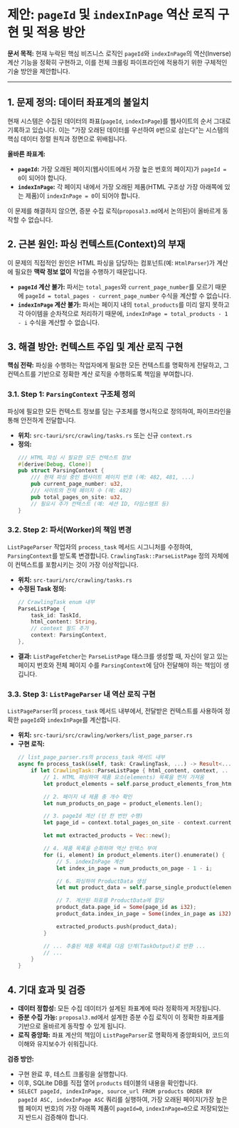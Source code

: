 # 제안: `pageId` 및 `indexInPage` 역산 로직 구현 및 적용 방안

**문서 목적:** 현재 누락된 핵심 비즈니스 로직인 `pageId`와 `indexInPage`의 역산(Inverse) 계산 기능을 정확히 구현하고, 이를 전체 크롤링 파이프라인에 적용하기 위한 구체적인 기술 방안을 제안합니다.

--- 

## 1. 문제 정의: 데이터 좌표계의 불일치

현재 시스템은 수집된 데이터의 좌표(`pageId`, `indexInPage`)를 웹사이트의 순서 그대로 기록하고 있습니다. 이는 "가장 오래된 데이터를 우선하여 `0`번으로 삼는다"는 시스템의 핵심 데이터 정렬 원칙과 정면으로 위배됩니다.

**올바른 좌표계:**
-   **`pageId`:** 가장 오래된 페이지(웹사이트에서 가장 높은 번호의 페이지)가 `pageId = 0`이 되어야 합니다.
-   **`indexInPage`:** 각 페이지 내에서 가장 오래된 제품(HTML 구조상 가장 아래쪽에 있는 제품)이 `indexInPage = 0`이 되어야 합니다.

이 문제를 해결하지 않으면, 증분 수집 로직(`proposal3.md`에서 논의된)이 올바르게 동작할 수 없습니다.

## 2. 근본 원인: 파싱 컨텍스트(Context)의 부재

이 문제의 직접적인 원인은 HTML 파싱을 담당하는 컴포넌트(예: `HtmlParser`)가 계산에 필요한 **맥락 정보 없이** 작업을 수행하기 때문입니다.

-   **`pageId` 계산 불가:** 파서는 `total_pages`와 `current_page_number`를 모르기 때문에 `pageId = total_pages - current_page_number` 수식을 계산할 수 없습니다.
-   **`indexInPage` 계산 불가:** 파서는 페이지 내의 `total_products`를 미리 알지 못하고 각 아이템을 순차적으로 처리하기 때문에, `indexInPage = total_products - 1 - i` 수식을 계산할 수 없습니다.

## 3. 해결 방안: 컨텍스트 주입 및 계산 로직 구현

**핵심 전략:** 파싱을 수행하는 작업자에게 필요한 모든 컨텍스트를 명확하게 전달하고, 그 컨텍스트를 기반으로 정확한 계산 로직을 수행하도록 책임을 부여합니다.

### 3.1. Step 1: `ParsingContext` 구조체 정의

파싱에 필요한 모든 컨텍스트 정보를 담는 구조체를 명시적으로 정의하여, 파이프라인을 통해 안전하게 전달합니다.

-   **위치:** `src-tauri/src/crawling/tasks.rs` 또는 신규 `context.rs`
-   **정의:**
    ```rust
    /// HTML 파싱 시 필요한 모든 컨텍스트 정보
    #[derive(Debug, Clone)]
    pub struct ParsingContext {
        /// 현재 파싱 중인 웹사이트 페이지 번호 (예: 482, 481, ...)
        pub current_page_number: u32,
        /// 사이트의 전체 페이지 수 (예: 482)
        pub total_pages_on_site: u32,
        // 필요시 추가 컨텍스트 (예: 세션 ID, 타임스탬프 등)
    }
    ```

### 3.2. Step 2: 파서(Worker)의 책임 변경

`ListPageParser` 작업자의 `process_task` 메서드 시그니처를 수정하여, `ParsingContext`를 받도록 변경합니다. `CrawlingTask::ParseListPage` 정의 자체에 이 컨텍스트를 포함시키는 것이 가장 이상적입니다.

-   **위치:** `src-tauri/src/crawling/tasks.rs`
-   **수정된 Task 정의:**
    ```rust
    // CrawlingTask enum 내부
    ParseListPage {
        task_id: TaskId,
        html_content: String,
        // context 필드 추가
        context: ParsingContext,
    },
    ```
-   **결과:** `ListPageFetcher`는 `ParseListPage` 태스크를 생성할 때, 자신이 알고 있는 페이지 번호와 전체 페이지 수를 `ParsingContext`에 담아 전달해야 하는 책임이 생깁니다.

### 3.3. Step 3: `ListPageParser` 내 역산 로직 구현

`ListPageParser`의 `process_task` 메서드 내부에서, 전달받은 컨텍스트를 사용하여 정확한 `pageId`와 `indexInPage`를 계산합니다.

-   **위치:** `src-tauri/src/crawling/workers/list_page_parser.rs`
-   **구현 로직:**
    ```rust
    // list_page_parser.rs의 process_task 메서드 내부
    async fn process_task(&self, task: CrawlingTask, ...) -> Result<...> {
        if let CrawlingTask::ParseListPage { html_content, context, .. } = task {
            // 1. HTML 파싱하여 제품 요소(elements) 목록을 먼저 가져옴
            let product_elements = self.parse_product_elements_from_html(&html_content)?;

            // 2. 페이지 내 제품 총 개수 확인
            let num_products_on_page = product_elements.len();

            // 3. pageId 계산 (단 한 번만 수행)
            let page_id = context.total_pages_on_site - context.current_page_number;

            let mut extracted_products = Vec::new();

            // 4. 제품 목록을 순회하며 역산 인덱스 부여
            for (i, element) in product_elements.iter().enumerate() {
                // 5. indexInPage 계산
                let index_in_page = num_products_on_page - 1 - i;

                // 6. 파싱하여 ProductData 생성
                let mut product_data = self.parse_single_product(element)?;

                // 7. 계산된 좌표를 ProductData에 할당
                product_data.page_id = Some(page_id as i32);
                product_data.index_in_page = Some(index_in_page as i32);

                extracted_products.push(product_data);
            }

            // ... 추출된 제품 목록을 다음 단계(TaskOutput)로 반환 ...
            // ...
        }
    }
    ```

## 4. 기대 효과 및 검증

-   **데이터 정합성:** 모든 수집 데이터가 설계된 좌표계에 따라 정확하게 저장됩니다.
-   **증분 수집 가능:** `proposal3.md`에서 설계한 증분 수집 로직이 이 정확한 좌표계를 기반으로 올바르게 동작할 수 있게 됩니다.
-   **로직 중앙화:** 좌표 계산의 책임이 `ListPageParser`로 명확하게 중앙화되어, 코드의 이해와 유지보수가 쉬워집니다.

**검증 방안:**
-   구현 완료 후, 테스트 크롤링을 실행합니다.
-   이후, SQLite DB를 직접 열어 `products` 테이블의 내용을 확인합니다.
-   `SELECT pageId, indexInPage, source_url FROM products ORDER BY pageId ASC, indexInPage ASC` 쿼리를 실행하여, 가장 오래된 페이지(가장 높은 웹 페이지 번호)의 가장 아래쪽 제품이 `pageId=0`, `indexInPage=0`으로 저장되었는지 반드시 검증해야 합니다.
